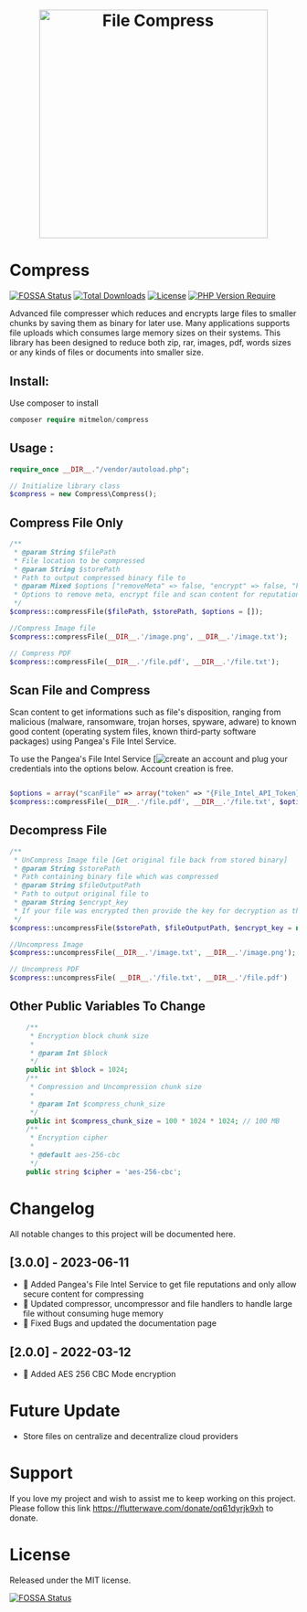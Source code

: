 <h1 align="center"><a href="#" target="_blank"><img src="https://github.com/mitmelon/Compress/assets/55149512/d566ece6-41c3-4d25-9aae-d9bca05570f6" alt="File Compress" style="width: 400px;" width="400px" /></a></h1>

# Compress

[![FOSSA Status](https://app.fossa.com/api/projects/git%2Bgithub.com%2Fmitmelon%2FCompress.svg?type=shield)](https://app.fossa.com/projects/git%2Bgithub.com%2Fmitmelon%2FCompress?ref=badge_shield) [![Total Downloads](http://poser.pugx.org/mitmelon/compress/downloads)](https://packagist.org/packages/mitmelon/compress) [![License](http://poser.pugx.org/mitmelon/compress/license)](https://packagist.org/packages/mitmelon/compress) [![PHP Version Require](http://poser.pugx.org/mitmelon/compress/require/php)](https://packagist.org/packages/mitmelon/compress)

Advanced file compresser which reduces and encrypts large files to smaller chunks by saving them as binary for later use. Many applications supports file uploads which consumes large memory sizes on their systems. This library has been designed to reduce both zip, rar, images, pdf, words sizes or any kinds of files or documents into smaller size.

## Install:

Use composer to install

```php
composer require mitmelon/compress
```

## Usage :

```php
require_once __DIR__."/vendor/autoload.php";

// Initialize library class
$compress = new Compress\Compress();

```

## Compress File Only

```php
/**
 * @param String $filePath
 * File location to be compressed
 * @param String $storePath
 * Path to output compressed binary file to
 * @param Mixed $options ["removeMeta" => false, "encrypt" => false, "key" => "password", "scanFile" => ["token" => $token, "service" => $service, "csp" => $csp, "region" => $region]]
 * Options to remove meta, encrypt file and scan content for reputations
 */
$compress::compressFile($filePath, $storePath, $options = []);

//Compress Image file
$compress::compressFile(__DIR__.'/image.png', __DIR__.'/image.txt');

// Compress PDF
$compress::compressFile(__DIR__.'/file.pdf', __DIR__.'/file.txt');
```

## Scan File and Compress

Scan content to get informations such as file's disposition, ranging from malicious (malware, ransomware, trojan horses, spyware, adware) to known good content (operating system files, known third-party software packages) using Pangea's File Intel Service.

To use the Pangea's File Intel Service [![create an account](https://pangea.cloud) and plug your credentials into the options below. Account creation is free. 

```php

$options = array("scanFile" => array("token" => "{File_Intel_API_Token}", "service" => 'file-intel', "csp" => 'aws', "region" => 'us'));
$compress::compressFile(__DIR__.'/file.pdf', __DIR__.'/file.txt', $options);

```

## Decompress File

```php
/**
 * UnCompress Image file [Get original file back from stored binary]
 * @param String $storePath
 * Path containing binary file which was compressed
 * @param String $fileOutputPath
 * Path to output original file to
 * @param String $encrypt_key
 * If your file was encrypted then provide the key for decryption as third argument
 */
$compress::uncompressFile($storePath, $fileOutputPath, $encrypt_key = null);

//Uncompress Image
$compress::uncompressFile(__DIR__.'/image.txt', __DIR__.'/image.png');

// Uncompress PDF
$compress::uncompressFile( __DIR__.'/file.txt', __DIR__.'/file.pdf')

```

## Other Public Variables To Change

```php
    /**
     * Encryption block chunk size
     *
     * @param Int $block
     */
    public int $block = 1024;
    /**
     * Compression and Uncompression chunk size
     *
     * @param Int $compress_chunk_size
     */
    public int $compress_chunk_size = 100 * 1024 * 1024; // 100 MB
    /**
     * Encryption cipher
     *
     * @default aes-256-cbc
     */
    public string $cipher = 'aes-256-cbc';

```

# Changelog

All notable changes to this project will be documented here.

## [3.0.0] - 2023-06-11

- 🌟 Added Pangea's File Intel Service to get file reputations and only allow secure content for compressing
- 🌟 Updated compressor, uncompressor and file handlers to handle large file without consuming huge memory
- 🌟 Fixed Bugs and updated the documentation page


## [2.0.0] - 2022-03-12

- 🌟 Added AES 256 CBC Mode encryption


# Future Update
- Store files on centralize and decentralize cloud providers

# Support

If you love my project and wish to assist me to keep working on this project. Please follow this link <a href="https://flutterwave.com/donate/oq61dyrjk9xh">https://flutterwave.com/donate/oq61dyrjk9xh</a> to donate.

# License

Released under the MIT license.

[![FOSSA Status](https://app.fossa.com/api/projects/git%2Bgithub.com%2Fmitmelon%2FCompress.svg?type=large)](https://app.fossa.com/projects/git%2Bgithub.com%2Fmitmelon%2FCompress?ref=badge_large)
